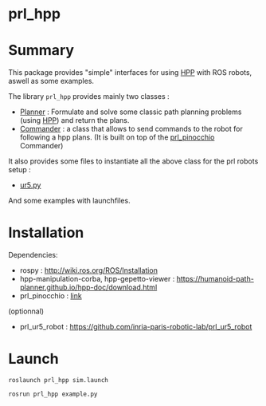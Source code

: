 prl_hpp
===

# Summary
This package provides "simple" interfaces for using [HPP](https://humanoid-path-planner.github.io/hpp-doc/) with ROS robots, aswell as some examples.

The library `prl_hpp` provides mainly two classes :
 * [Planner](src/prl_hpp/planner.py) : Formulate and solve some classic path planning problems (using [HPP](https://humanoid-path-planner.github.io/hpp-doc/)) and return the plans.
 * [Commander](src/prl_hpp/commander.py) : a class that allows to send commands to the robot for following a hpp plans. (It is built on top of the [prl_pinocchio](../prl_pinocchio/README.md) Commander)

It also provides some files to instantiate all the above class for the prl robots setup :
 * [ur5.py](src/prl_hpp/ur5.py)

And some examples with launchfiles.

# Installation
Dependencies:
 * rospy : http://wiki.ros.org/ROS/Installation
 * hpp-manipulation-corba, hpp-gepetto-viewer : https://humanoid-path-planner.github.io/hpp-doc/download.html
 * prl_pinocchio : [link](../prl_pinocchio/README.md)

(optionnal)
 * prl_ur5_robot : https://github.com/inria-paris-robotic-lab/prl_ur5_robot

# Launch
```
roslaunch prl_hpp sim.launch
```
```
rosrun prl_hpp example.py
```

